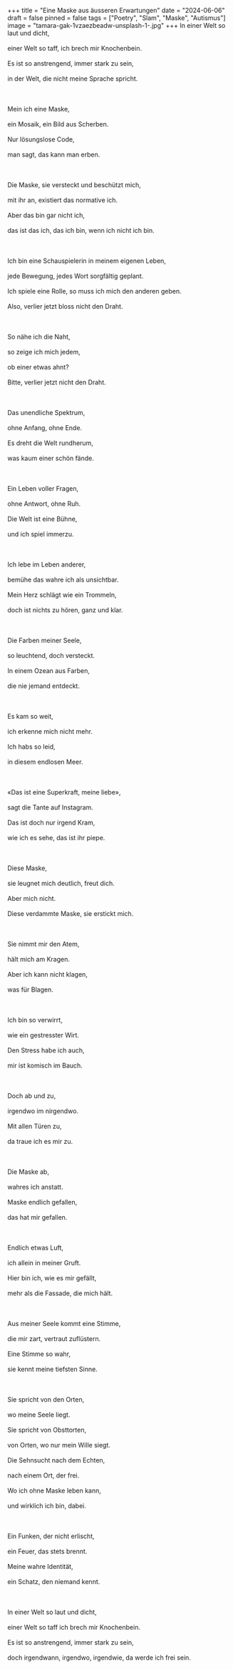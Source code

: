 +++
title = "Eine Maske aus äusseren Erwartungen"
date = "2024-06-06"
draft = false
pinned = false
tags = ["Poetry", "Slam", "Maske", "Autismus"]
image = "tamara-gak-1vzaezbeadw-unsplash-1-.jpg"
+++
In einer Welt so laut und dicht,\
\
einer Welt so taff, ich brech mir Knochenbein.\
\
Es ist so anstrengend, immer stark zu sein,\
\
in der Welt, die nicht meine Sprache spricht.\
\
 \
\
Mein ich eine Maske,\
\
ein Mosaik, ein Bild aus Scherben.\
\
Nur lösungslose Code,\
\
man sagt, das kann man erben.\
\
 \
\
Die Maske, sie versteckt und beschützt mich,\
\
mit ihr an, existiert das normative ich.\
\
Aber das bin gar nicht ich,\
\
das ist das ich, das ich bin, wenn ich nicht ich bin.\
\
 \
\
Ich bin eine Schauspielerin in meinem eigenen Leben,\
\
jede Bewegung, jedes Wort sorgfältig geplant.\
\
Ich spiele eine Rolle, so muss ich mich den anderen geben.\
\
Also, verlier jetzt bloss nicht den Draht.\
\
 \
\
So nähe ich die Naht,\
\
so zeige ich mich jedem,\
\
ob einer etwas ahnt?\
\
Bitte, verlier jetzt nicht den Draht.\
\
 \
\
Das unendliche Spektrum,\
\
ohne Anfang, ohne Ende.\
\
Es dreht die Welt rundherum,\
\
was kaum einer schön fände.\
\
 \
\
Ein Leben voller Fragen,\
\
ohne Antwort, ohne Ruh.\
\
Die Welt ist eine Bühne,\
\
und ich spiel immerzu.\
\
 \
\
Ich lebe im Leben anderer,\
\
bemühe das wahre ich als unsichtbar.\
\
Mein Herz schlägt wie ein Trommeln,\
\
doch ist nichts zu hören, ganz und klar.\
\
 \
\
Die Farben meiner Seele,\
\
so leuchtend, doch versteckt.\
\
In einem Ozean aus Farben,\
\
die nie jemand entdeckt.\
\
 \
\
Es kam so weit,\
\
ich erkenne mich nicht mehr.\
\
Ich habs so leid,\
\
in diesem endlosen Meer.\
\
 \
\
«Das ist eine Superkraft, meine liebe»,\
\
sagt die Tante auf Instagram.\
\
Das ist doch nur irgend Kram,\
\
wie ich es sehe, das ist ihr piepe.\
\
 \
\
Diese Maske,\
\
sie leugnet mich deutlich, freut dich.\
\
Aber mich nicht.\
\
Diese verdammte Maske, sie erstickt mich.\
\
 \
\
Sie nimmt mir den Atem,\
\
hält mich am Kragen.\
\
Aber ich kann nicht klagen,\
\
was für Blagen.\
\
 \
\
Ich bin so verwirrt,\
\
wie ein gestresster Wirt.\
\
Den Stress habe ich auch,\
\
mir ist komisch im Bauch.\
\
 \
\
Doch ab und zu,\
\
irgendwo im nirgendwo.\
\
Mit allen Türen zu,\
\
da traue ich es mir zu.\
\
 \
\
Die Maske ab,\
\
wahres ich anstatt.\
\
Maske endlich gefallen,\
\
das hat mir gefallen.\
\
 \
\
Endlich etwas Luft,\
\
ich allein in meiner Gruft.\
\
Hier bin ich, wie es mir gefällt,\
\
mehr als die Fassade, die mich hält.\
\
 \
\
Aus meiner Seele kommt eine Stimme,\
\
die mir zart, vertraut zuflüstern.\
\
Eine Stimme so wahr,\
\
sie kennt meine tiefsten Sinne.\
\
 \
\
Sie spricht von den Orten,\
\
wo meine Seele liegt.\
\
Sie spricht von Obsttorten,\
\
von Orten, wo nur mein Wille siegt.\
\
Die Sehnsucht nach dem Echten,\
\
nach einem Ort, der frei.\
\
Wo ich ohne Maske leben kann,\
\
und wirklich ich bin, dabei.\
\
 \
\
Ein Funken, der nicht erlischt,\
\
ein Feuer, das stets brennt.\
\
Meine wahre Identität,\
\
ein Schatz, den niemand kennt.\
\
 \
\
In einer Welt so laut und dicht,\
\
einer Welt so taff ich brech mir Knochenbein.\
\
Es ist so anstrengend, immer stark zu sein,\
\
doch irgendwann, irgendwo, irgendwie, da werde ich frei sein.